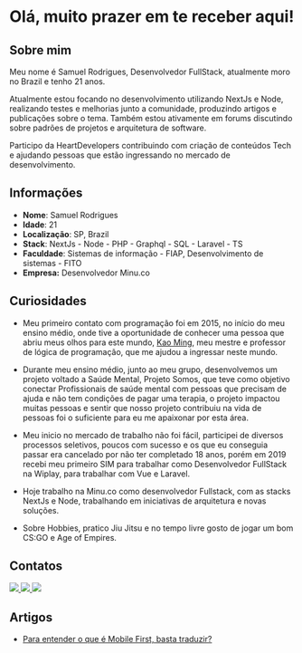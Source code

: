 # Olá, muito prazer em te receber aqui!

## Sobre mim

Meu nome é Samuel Rodrigues, Desenvolvedor FullStack, atualmente moro no Brazil e tenho 21 anos.

Atualmente estou focando no desenvolvimento utilizando NextJs e Node, realizando testes e melhorias junto a comunidade, produzindo artigos e publicações sobre o tema. Também estou ativamente em forums discutindo sobre padrões de projetos e arquitetura de software.

Participo da HeartDevelopers contribuindo com criação de conteúdos Tech e ajudando pessoas que estão ingressando no mercado de desenvolvimento. 

## Informações

* **Nome**: Samuel Rodrigues
* **Idade**: 21
* **Localização**: SP, Brazil
* **Stack**: NextJs - Node - PHP - Graphql - SQL - Laravel - TS
* **Faculdade**: Sistemas de informação - FIAP, Desenvolvimento de sistemas - FITO
* **Empresa:** Desenvolvedor Minu.co 

## Curiosidades

- Meu primeiro contato com programação foi em 2015, no início do meu ensino médio, onde tive a oportunidade de conhecer uma pessoa que abriu meus olhos para este mundo, [Kao Ming](https://www.escavador.com/sobre/3561806/kao-yung-ming), meu mestre e professor de lógica de programação, que me ajudou a ingressar neste mundo.
  
- Durante meu ensino médio, junto ao meu grupo, desenvolvemos um projeto voltado a Saúde Mental, Projeto Somos, que teve como objetivo conectar Profissionais de saúde mental com pessoas que precisam de ajuda e não tem condições de pagar uma terapia, o projeto impactou muitas pessoas e sentir que nosso projeto contribuiu na vida de pessoas foi o suficiente para eu me apaixonar por esta área.  

- Meu inicio no mercado de trabalho não foi fácil, participei de diversos processos seletivos, poucos com sucesso e os que eu conseguia passar era cancelado por não ter completado 18 anos, porém em 2019 recebi meu primeiro SIM para trabalhar como Desenvolvedor FullStack na Wiplay, para trabalhar com Vue e Laravel.

- Hoje trabalho na Minu.co como desenvolvedor Fullstack, com as stacks NextJs e Node, trabalhando em iniciativas de arquitetura e novas soluções. 

- Sobre Hobbies, pratico Jiu Jitsu e no tempo livre gosto de jogar um bom CS:GO e Age of Empires.

## Contatos

<div>
    <a target='_blank' href="https://twitter.com/samucadev">
        <img src="https://img.shields.io/badge/Twitter-1DA1F2?style=for-the-badge&logo=twitter&logoColor=white">
    </a>
    <a target='_blank' href="https://linkedin.com/in/samucadev">
        <img src="https://img.shields.io/badge/LinkedIn-0077B5?style=for-the-badge&logo=linkedin&logoColor=white">
    </a>
    <a target='_blank' href="https://dev.to/samucadev">
        <img src="https://img.shields.io/badge/dev.to-0A0A0A?style=for-the-badge&logo=dev.to&logoColor=white">
    </a>
</div>

## Artigos 

- [Para entender o que é Mobile First, basta traduzir?](https://dev.to/samucadev/para-entender-o-que-e-mobile-first-basta-traduzir-4dlo)
